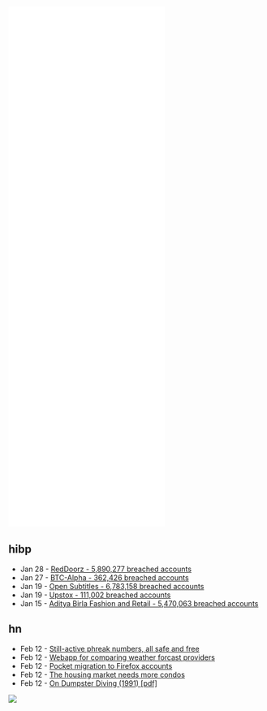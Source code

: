 ![Metrics](https://raw.githubusercontent.com/phixion/phixion/master/metrics.svg)

## hibp

<!--
for https://github.com/phixion/phixion/blob/main/.github/workflows/feeds.yml
-->
<!--START_SECTION:haveibeenpwnd-->
- Jan 28 - [RedDoorz - 5,890,277 breached accounts](https://haveibeenpwned.com/PwnedWebsites#RedDoorz)
- Jan 27 - [BTC-Alpha - 362,426 breached accounts](https://haveibeenpwned.com/PwnedWebsites#BTCAlpha)
- Jan 19 - [Open Subtitles - 6,783,158 breached accounts](https://haveibeenpwned.com/PwnedWebsites#OpenSubtitles)
- Jan 19 - [Upstox - 111,002 breached accounts](https://haveibeenpwned.com/PwnedWebsites#Upstox)
- Jan 15 - [Aditya Birla Fashion and Retail - 5,470,063 breached accounts](https://haveibeenpwned.com/PwnedWebsites#ABFRL)
<!--END_SECTION:haveibeenpwnd-->

## hn

<!--
for https://github.com/phixion/phixion/blob/main/.github/workflows/feeds.yml
-->
<!--START_SECTION:hn-->
- Feb 12 - [Still-active phreak numbers, all safe and free](https://stormrider.io/odd-numbers.html)
- Feb 12 - [Webapp for comparing weather forcast providers](https://weather.simonton.app/)
- Feb 12 - [Pocket migration to Firefox accounts](https://support.mozilla.org/en-US/kb/pocket-firefox-account-migration)
- Feb 12 - [The housing market needs more condos](https://www.urban.org/urban-wire/housing-market-needs-more-condos-why-are-so-few-being-built)
- Feb 12 - [On Dumpster Diving (1991) [pdf]](https://www.laprogram.org/docs/EighnerOnDumpsterDiving.pdf)
<!--END_SECTION:hn-->

<!--
for https://yhype.me
-->
![](https://hit.yhype.me/github/profile?user_id=13013670)
